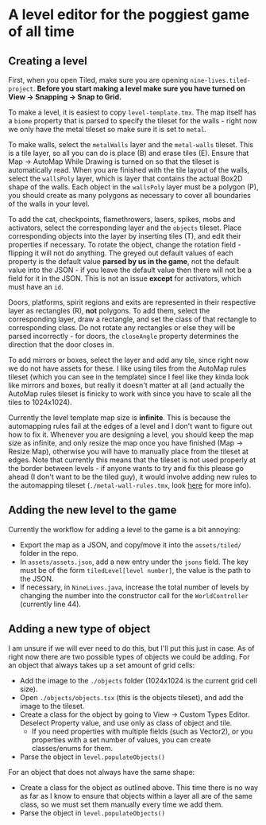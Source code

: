 
# A level editor for the poggiest game of all time

## Creating a level
First, when you open Tiled, make sure you are opening ```nine-lives.tiled-project```. **Before you start making a level make sure you have turned on View -> Snapping -> Snap to Grid.**

To make a level, it is easiest to copy ```level-template.tmx```. The map itself has a ```biome``` property that is parsed to specify the tileset for the walls - right now we only have the metal tileset so make sure it is set to ```metal```.

To make walls, select the ```metalWalls``` layer and the ```metal-walls``` tileset. This is a tile layer, so all you can do is place (B) and erase tiles (E). Ensure that Map -> AutoMap While Drawing is turned on so that the tileset is automatically read. When you are finished with the tile layout of the walls, select the ```wallsPoly``` layer, which is layer that contains the actual Box2D shape of the walls. Each object in the ```wallsPoly``` layer must be a polygon (P), you should create as many polygons as necessary to cover all boundaries of the walls in your level.

To add the cat, checkpoints, flamethrowers, lasers, spikes, mobs and activators, select the corresponding layer and the ```objects``` tileset. Place corresponding objects into the layer by inserting tiles (T), and edit their properties if necessary. To rotate the object, change the rotation field - flipping it will not do anything. The greyed out default values of each property is the default value **parsed by us in the game**, not the default value into the JSON - if you leave the default value then there will not be a field for it in the JSON. This is not an issue **except** for activators, which must have an ```id```.

Doors, platforms, spirit regions and exits are represented in their respective layer as rectangles (R), **not** polygons. To add them, select the corresponding layer, draw a rectangle, and set the class of that rectangle to corresponding class. Do not rotate any rectangles or else they will be parsed incorrectly - for doors, the ```closeAngle``` property determines the direction that the door closes in.

To add mirrors or boxes, select the layer and add any tile, since right now we do not have assets for these. I like using tiles from the AutoMap rules tileset (which you can see in the template) since I feel like they kinda look like mirrors and boxes, but really it doesn't matter at all (and actually the AutoMap rules tileset is finicky to work with since you have to scale all the tiles to 1024x1024).

Currently the level template map size is **infinite**. This is because the automapping rules fail at the edges of a level and I don't want to figure out how to fix it. Whenever you are designing a level, you should keep the map size as infinite, and only resize the map once you have finished (Map -> Resize Map), otherwise you will have to manually place from the tileset at edges. Note that currently this means that the tileset is not used properly at the border between levels - if anyone wants to try and fix this please go ahead (I don't want to be the tiled guy), it would involve adding new rules to the automapping tileset (```./metal-wall-rules.tmx```, look [here](https://doc.mapeditor.org/en/stable/manual/automapping/) for more info).

## Adding the new level to the game
Currently the workflow for adding a level to the game is a bit annoying:
- Export the map as a JSON, and copy/move it into the ```assets/tiled/``` folder in the repo.
- In ```assets/assets.json```, add a new entry under the ```jsons``` field. The key must be of the form ```tiledLevel[level number]```, the value is the path to the JSON. 
- If necessary, in ```NineLives.java```, increase the total number of levels by changing the number into the constructor call for the ```WorldController``` (currently line 44).


## Adding a new type of object
I am unsure if we will ever need to do this, but I'll put this just in case. As of right now there are two possible types of objects we could be adding. For an object that always takes up a set amount of grid cells:
- Add the image to the ```./objects``` folder (1024x1024 is the current grid cell size).
- Open ```./objects/objects.tsx``` (this is the objects tileset), and add the image to the tileset.
- Create a class for the object by going to View -> Custom Types Editor. Deselect Property value, and use only as class of object and tile.
    - If you need properties with multiple fields (such as Vector2), or you properties with a set number of values, you can create classes/enums for them.
- Parse the object in ```level.populateObjects()```

For an object that does not always have the same shape:
- Create a class for the object as outlined above. This time there is no way as far as I know to ensure that objects within a layer all are of the same class, so we must set them manually every time we add them.
- Parse the object in ```level.populateObjects()```

